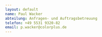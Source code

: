 ```yaml
---
layout: default
name: Paul Wacker
abteilung: Anfragen- und Auftragsbetreuung
telefon: +49 5531 9320-82
email: p.wacker@colorplus.de
---
```

